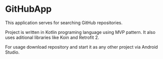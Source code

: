 # GitHubApp

This application serves for searching GitHub repositories. 

Project is written in Kotlin programing language using MVP pattern. It also uses aditional libraries like
Koin and Retrofit 2.

For usage download repository and start it as any other project via Android Studio.
